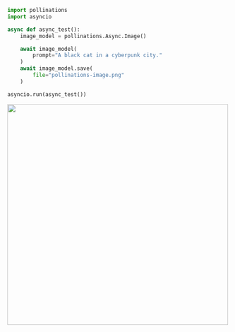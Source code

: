 ```python
import pollinations
import asyncio

async def async_test():
    image_model = pollinations.Async.Image()

    await image_model(
        prompt="A black cat in a cyberpunk city."
    )
    await image_model.save(
        file="pollinations-image.png"
    )

asyncio.run(async_test())
```

<div id="header">
  <img src="https://i.ibb.co/m60BGZ3/image.png" width=500/>
</div>

